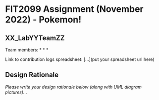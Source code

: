 # FIT2099 Assignment (November 2022) - Pokemon!

## XX_LabYYTeamZZ
Team members:
*
*
*

Link to contribution logs spreadsheet: [...](put your spreadsheet url here)

## Design Rationale

_Please write your design rationale below (along with UML diagram pictures)..._
